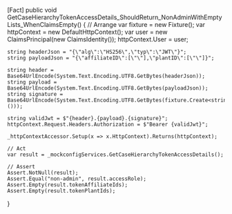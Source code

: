 [Fact]
public void GetCaseHierarchyTokenAccessDetails_ShouldReturn_NonAdminWithEmptyLists_WhenClaimsEmpty()
{
    // Arrange
    var fixture = new Fixture();
    var httpContext = new DefaultHttpContext();
    var user = new ClaimsPrincipal(new ClaimsIdentity());
    httpContext.User = user;

    string headerJson = "{\"alg\":\"HS256\",\"typ\":\"JWT\"}";
    string payloadJson = "{\"affiliateID\":[\"\"],\"plantID\":[\"\"]}";

    string header = Base64UrlEncode(System.Text.Encoding.UTF8.GetBytes(headerJson));
    string payload = Base64UrlEncode(System.Text.Encoding.UTF8.GetBytes(payloadJson));
    string signature = Base64UrlEncode(System.Text.Encoding.UTF8.GetBytes(fixture.Create<string>()));

    string validJwt = $"{header}.{payload}.{signature}";
    httpContext.Request.Headers.Authorization = $"Bearer {validJwt}";

    _httpContextAccessor.Setup(x => x.HttpContext).Returns(httpContext);

    // Act
    var result = _mockconfigServices.GetCaseHierarchyTokenAccessDetails();

    // Assert
    Assert.NotNull(result);
    Assert.Equal("non-admin", result.accessRole);
    Assert.Empty(result.tokenAffiliateIds);
    Assert.Empty(result.tokenPlantIds);
}
